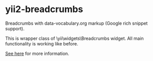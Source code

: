 # yii2-breadcrumbs
Breadcrumbs with data-vocabulary.org markup (Google rich snippet support).

This is wrapper class of \yii\widgets\Breadcrumbs widget.
All main functionality is working like before.

[See here](http://www.yiiframework.com/doc-2.0/yii-widgets-breadcrumbs.html) for more information.
